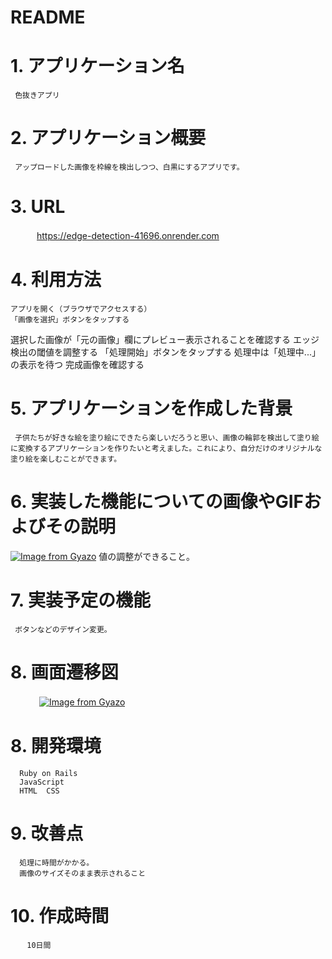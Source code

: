 # README

# 1. アプリケーション名 
     色抜きアプリ

# 2. アプリケーション概要
     アップロードした画像を枠線を検出しつつ、白黒にするアプリです。

# 3. URL
　　　https://edge-detection-41696.onrender.com   

# 4. 利用方法
    アプリを開く（ブラウザでアクセスする）
    「画像を選択」ボタンをタップする
選択した画像が「元の画像」欄にプレビュー表示されることを確認する
エッジ検出の閾値を調整する
「処理開始」ボタンをタップする
処理中は「処理中...」の表示を待つ
完成画像を確認する

# 5. アプリケーションを作成した背景
     子供たちが好きな絵を塗り絵にできたら楽しいだろうと思い、画像の輪郭を検出して塗り絵に変換するアプリケーションを作りたいと考えました。これにより、自分だけのオリジナルな塗り絵を楽しむことができます。

# 6. 実装した機能についての画像やGIFおよびその説明

[![Image from Gyazo](https://i.gyazo.com/edeea6f8a96efabf17259c4e88313024.png)](https://gyazo.com/edeea6f8a96efabf17259c4e88313024)
値の調整ができること。

# 7. 実装予定の機能
     ボタンなどのデザイン変更。

# 8. 画面遷移図
　　　
[![Image from Gyazo](https://i.gyazo.com/decf9dc3cb3ebf609394372793e0856b.png)](https://gyazo.com/decf9dc3cb3ebf609394372793e0856b)

# 8. 開発環境
      Ruby on Rails
      JavaScript
      HTML  CSS
# 9. 改善点
      処理に時間がかかる。
      画像のサイズそのまま表示されること
# 10. 作成時間
      　10日間

